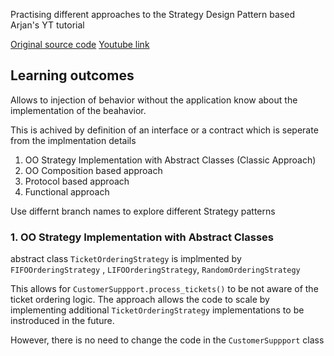 Practising different approaches to the Strategy Design Pattern based Arjan's YT tutorial

[Original source code](https://github.com/ArjanCodes/2021-pythonic-strategy)
[Youtube link](https://www.youtube.com/watch?app=desktop&v=n2b_Cxh20Fw)

## Learning outcomes
Allows to injection of behavior without the application know about the implementation
of the beahavior. 

This is achived by definition of an interface or a contract which is seperate from the implmentation details 

1. OO Strategy Implementation with Abstract Classes (Classic Approach)
1. OO Composition based approach
1. Protocol based approach
1. Functional approach

Use differnt branch names to explore different Strategy patterns


### 1. OO Strategy Implementation with Abstract Classes
abstract class `TicketOrderingStrategy` is implmented by `FIFOOrderingStrategy` , `LIFOOrderingStrategy`, `RandomOrderingStrategy`

This allows for `CustomerSuppport.process_tickets()` to be not aware of the ticket ordering logic. The approach allows the code to scale by implementing additional `TicketOrderingStrategy` implementations to be instroduced in the future. 

However, there is no need to change the code in the `CustomerSuppport` class